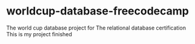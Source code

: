 # worldcup-database-freecodecamp
The world cup database project for The relational database certification
This is my project finished
